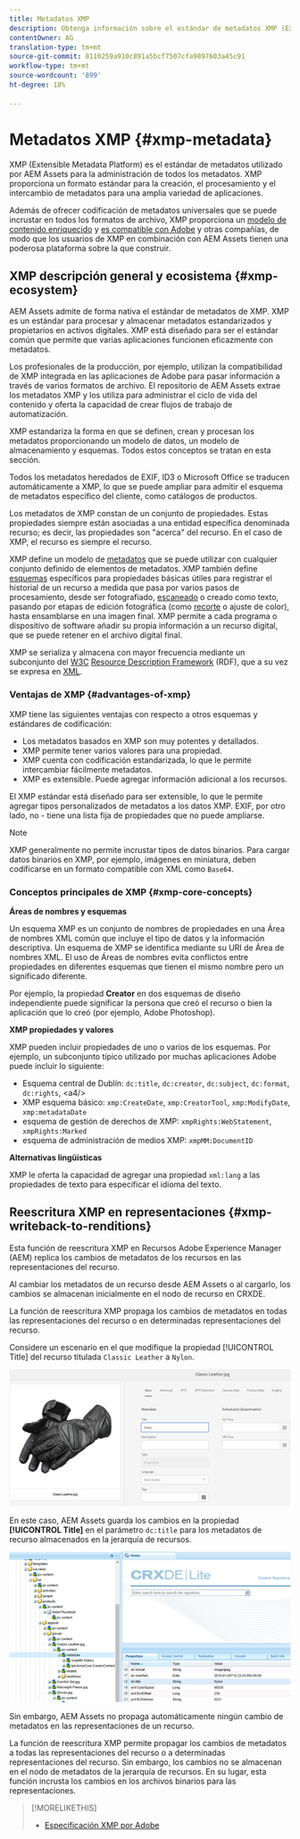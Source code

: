 ```yaml
---
title: Metadatos XMP
description: Obtenga información sobre el estándar de metadatos XMP (Extensible Metadata Platform) para la administración de metadatos. La utiliza AEM como formato estandarizado para la creación, el procesamiento y el intercambio de metadatos.
contentOwner: AG
translation-type: tm+mt
source-git-commit: 8110259a910c891a5bcf7507cfa9897603a45c91
workflow-type: tm+mt
source-wordcount: '899'
ht-degree: 18%

---
```



# Metadatos XMP {#xmp-metadata}

XMP (Extensible Metadata Platform) es el estándar de metadatos utilizado por AEM Assets para la administración de todos los metadatos. XMP proporciona un formato estándar para la creación, el procesamiento y el intercambio de metadatos para una amplia variedad de aplicaciones.

Además de ofrecer codificación de metadatos universales que se puede incrustar en todos los formatos de archivo, XMP proporciona un [modelo de contenido enriquecido](#xmp-core-concepts) y [es compatible con Adobe](#advantages-of-xmp) y otras compañías, de modo que los usuarios de XMP en combinación con AEM Assets tienen una poderosa plataforma sobre la que construir.

## XMP descripción general y ecosistema {#xmp-ecosystem}

AEM Assets admite de forma nativa el estándar de metadatos de XMP. XMP es un estándar para procesar y almacenar metadatos estandarizados y propietarios en activos digitales. XMP está diseñado para ser el estándar común que permite que varias aplicaciones funcionen eficazmente con metadatos.

Los profesionales de la producción, por ejemplo, utilizan la compatibilidad de XMP integrada en las aplicaciones de Adobe para pasar información a través de varios formatos de archivo. El repositorio de AEM Assets extrae los metadatos XMP y los utiliza para administrar el ciclo de vida del contenido y oferta la capacidad de crear flujos de trabajo de automatización.

XMP estandariza la forma en que se definen, crean y procesan los metadatos proporcionando un modelo de datos, un modelo de almacenamiento y esquemas. Todos estos conceptos se tratan en esta sección.

Todos los metadatos heredados de EXIF, ID3 o Microsoft Office se traducen automáticamente a XMP, lo que se puede ampliar para admitir el esquema de metadatos específico del cliente, como catálogos de productos.

Los metadatos de XMP constan de un conjunto de propiedades. Estas propiedades siempre están asociadas a una entidad específica denominada recurso; es decir, las propiedades son &quot;acerca&quot; del recurso. En el caso de XMP, el recurso es siempre el recurso.

XMP define un modelo de [metadatos](https://es.wikipedia.org/wiki/Metadatos) que se puede utilizar con cualquier conjunto definido de elementos de metadatos. XMP también define [esquemas](https://en.wikipedia.org/wiki/XML_schema) específicos para propiedades básicas útiles para registrar el historial de un recurso a medida que pasa por varios pasos de procesamiento, desde ser fotografiado, [escaneado](https://es.wikipedia.org/wiki/Esc%C3%A1ner_inform%C3%A1tico) o creado como texto, pasando por etapas de edición fotográfica (como [recorte](https://en.wikipedia.org/wiki/Cropping_%28image%29) o ajuste de color), hasta ensamblarse en una imagen final. XMP permite a cada programa o dispositivo de software añadir su propia información a un recurso digital, que se puede retener en el archivo digital final.

XMP se serializa y almacena con mayor frecuencia mediante un subconjunto del [W3C](https://es.wikipedia.org/wiki/World_Wide_Web_Consortium) [Resource Description Framework](https://en.wikipedia.org/wiki/Resource_Description_Framework) (RDF), que a su vez se expresa en [XML](https://en.wikipedia.org/wiki/XML).

### Ventajas de XMP {#advantages-of-xmp}

XMP tiene las siguientes ventajas con respecto a otros esquemas y estándares de codificación:

* Los metadatos basados en XMP son muy potentes y detallados.
* XMP permite tener varios valores para una propiedad.
* XMP cuenta con codificación estandarizada, lo que le permite intercambiar fácilmente metadatos.
* XMP es extensible. Puede agregar información adicional a los recursos.

El XMP estándar está diseñado para ser extensible, lo que le permite agregar tipos personalizados de metadatos a los datos XMP. EXIF, por otro lado, no - tiene una lista fija de propiedades que no puede ampliarse.

>[!NOTE]
>
>XMP generalmente no permite incrustar tipos de datos binarios. Para cargar datos binarios en XMP, por ejemplo, imágenes en miniatura, deben codificarse en un formato compatible con XML como `Base64`.

### Conceptos principales de XMP {#xmp-core-concepts}

**Áreas de nombres y esquemas**

Un esquema XMP es un conjunto de nombres de propiedades en una Área de nombres XML común que incluye
el tipo de datos y la información descriptiva. Un esquema de XMP se identifica mediante su URI de Área de nombres XML. El uso de Áreas de nombres evita conflictos entre propiedades en diferentes esquemas que tienen el mismo nombre pero un significado diferente.

Por ejemplo, la propiedad **Creator** en dos esquemas de diseño independiente puede significar la persona que creó el recurso o bien la aplicación que lo creó (por ejemplo, Adobe Photoshop).

**XMP propiedades y valores**

XMP pueden incluir propiedades de uno o varios de los esquemas. Por ejemplo, un subconjunto típico utilizado por muchas aplicaciones Adobe puede incluir lo siguiente:

* Esquema central de Dublín: `dc:title`, `dc:creator`, `dc:subject`, `dc:format`, `dc:rights`, &lt;a4/>
* XMP esquema básico: `xmp:CreateDate`, `xmp:CreatorTool`, `xmp:ModifyDate`, `xmp:metadataDate`
* esquema de gestión de derechos de XMP: `xmpRights:WebStatement`, `xmpRights:Marked`
* esquema de administración de medios XMP: `xmpMM:DocumentID`

**Alternativas lingüísticas**

XMP le oferta la capacidad de agregar una propiedad `xml:lang` a las propiedades de texto para especificar el idioma del texto.

## Reescritura XMP en representaciones {#xmp-writeback-to-renditions}

Esta función de reescritura XMP en Recursos Adobe Experience Manager (AEM) replica los cambios de metadatos de los recursos en las representaciones del recurso.

Al cambiar los metadatos de un recurso desde AEM Assets o al cargarlo, los cambios se almacenan inicialmente en el nodo de recurso en CRXDE.

La función de reescritura XMP propaga los cambios de metadatos en todas las representaciones del recurso o en determinadas representaciones del recurso.

Considere un escenario en el que modifique la propiedad [!UICONTROL Title] del recurso titulada `Classic Leather` a `Nylon`.

![metadata](assets/metadata.png)

En este caso, AEM Assets guarda los cambios en la propiedad **[!UICONTROL Title]** en el parámetro `dc:title` para los metadatos de recurso almacenados en la jerarquía de recursos.

![metadata_stored](assets/metadata_stored.png)

Sin embargo, AEM Assets no propaga automáticamente ningún cambio de metadatos en las representaciones de un recurso.

La función de reescritura XMP permite propagar los cambios de metadatos a todas las representaciones del recurso o a determinadas representaciones del recurso. Sin embargo, los cambios no se almacenan en el nodo de metadatos de la jerarquía de recursos. En su lugar, esta función incrusta los cambios en los archivos binarios para las representaciones.

<!-- Commenting for now. Need to document how to enable metadata writeback. See CQDOC-17254.

### Enable XMP writeback {#enable-xmp-writeback}
-->

<!-- asgupta, Engg: Need attention here to update the configuration manager changes. -->

<!-- 
To enable the metadata changes to be propagated to the renditions of the asset when uploading it, modify the **[!UICONTROL Adobe CQ DAM Rendition Maker]** configuration in Configuration Manager.

1. To open Configuration Manager, access `https://[aem_server]:[port]/system/console/configMgr`.
1. Open the **[!UICONTROL Adobe CQ DAM Rendition Maker]** configuration.
1. Select the **[!UICONTROL Propagate XMP]** option, and then save the changes.

### Enable XMP write-back for specific renditions {#enable-xmp-writeback-for-specific-renditions}

To let the XMP write-back feature propagate metadata changes to select renditions, specify these renditions to the [!UICONTROL XMP Writeback Process] workflow step of DAM Metadata WriteBack workflow. By default, this step is configured with the original rendition.

For the XMP write-back feature to propagate metadata to the rendition thumbnails 140.100.png and 319.319.png, perform these steps.

1. Tap/click the AEM logo, and then navigate to **[!UICONTROL Tools]** &gt; **[!UICONTROL Workflow]** &gt; **[!UICONTROL Models]**.
1. From the Models page, open the **[!UICONTROL DAM Metadata Writeback]** workflow model.
1. In the **[!UICONTROL DAM Metadata Writeback]** properties page, open the **[!UICONTROL XMP Writeback Process]** step.
1. In the **[!UICONTROL Step Properties]** dialog box, tap/click the **[!UICONTROL Process]** tab.
1. In the **[!UICONTROL Arguments]** box, add `rendition:cq5dam.thumbnail.140.100.png,rendition:cq5dam.thumbnail.319.319.png`, and then tap/click **[!UICONTROL OK]**.

   ![step_properties](assets/step_properties.png)

1. Save the changes.
1. To regenerate the Pyramid TIFF (PTIFF) renditions for Dynamic Media images with the new attributes, add the **[!UICONTROL Dynamic Media Process Image Assets]** step to the DAM Metadata write-back workflow. PTIFF renditions are only created and stored locally in a Dynamic Media Hybrid implementation.

1. Save the workflow.

The metadata changes are propagated to the renditions renditions thumbnail.140.100.png and thumbnail.319.319.png of the asset, and not the others.
-->

>[!MORELIKETHIS]
>
>* [Especificación XMP por Adobe](https://www.adobe.com/devnet/xmp.html)

